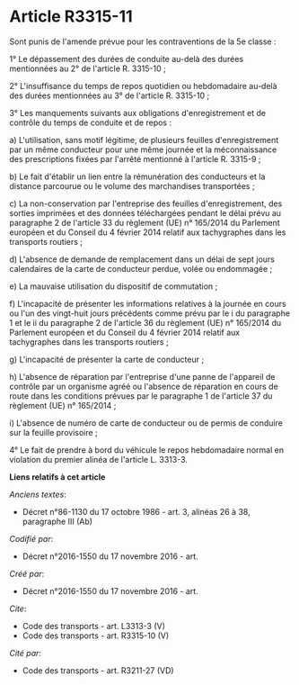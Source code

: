 # Article R3315-11

Sont punis de l'amende prévue pour les contraventions de la 5e classe : 

1° Le dépassement des durées de conduite au-delà des durées mentionnées au 2° de l'article R. 3315-10 ; 

2° L'insuffisance du temps de repos quotidien ou hebdomadaire au-delà des durées mentionnées au 3° de l'article R. 3315-10 ; 

3° Les manquements suivants aux obligations d'enregistrement et de contrôle du temps de conduite et de repos : 

a) L'utilisation, sans motif légitime, de plusieurs feuilles d'enregistrement par un même conducteur pour une même journée et
la méconnaissance des prescriptions fixées par l'arrêté mentionné à l'article R. 3315-9 ; 

b) Le fait d'établir un lien entre la rémunération des conducteurs et la distance parcourue ou le volume des marchandises
transportées ; 

c) La non-conservation par l'entreprise des feuilles d'enregistrement, des sorties imprimées et des données téléchargées
pendant le délai prévu au paragraphe 2 de l'article 33 du règlement (UE) n° 165/2014 du Parlement européen et du Conseil du 4
février 2014 relatif aux tachygraphes dans les transports routiers ; 

d) L'absence de demande de remplacement dans un délai de sept jours calendaires de la carte de conducteur perdue, volée ou
endommagée ; 

e) La mauvaise utilisation du dispositif de commutation ; 

f) L'incapacité de présenter les informations relatives à la journée en cours ou l'un des vingt-huit jours précédents comme
prévu par le i du paragraphe 1 et le ii du paragraphe 2 de l'article 36 du règlement (UE) n° 165/2014 du Parlement européen
et du Conseil du 4 février 2014 relatif aux tachygraphes dans les transports routiers ; 

g) L'incapacité de présenter la carte de conducteur ; 

h) L'absence de réparation par l'entreprise d'une panne de l'appareil de contrôle par un organisme agréé ou l'absence de
réparation en cours de route dans les conditions prévues par le paragraphe 1 de l'article 37 du règlement (UE) n° 165/2014 ; 

i) L'absence de numéro de carte de conducteur ou de permis de conduire sur la feuille provisoire ; 

4° Le fait de prendre à bord du véhicule le repos hebdomadaire normal en violation du premier alinéa de l'article L. 3313-3.

**Liens relatifs à cet article**

_Anciens textes_:

  - Décret n°86-1130 du 17 octobre 1986 - art. 3, alinéas 26 à 38, paragraphe III  (Ab)

_Codifié par_:

  - Décret n°2016-1550 du 17 novembre 2016 - art.

_Créé par_:

  - Décret n°2016-1550 du 17 novembre 2016 - art.

_Cite_:

  - Code des transports - art. L3313-3 (V)
  - Code des transports - art. R3315-10 (V)

_Cité par_:

  - Code des transports - art. R3211-27 (VD)
